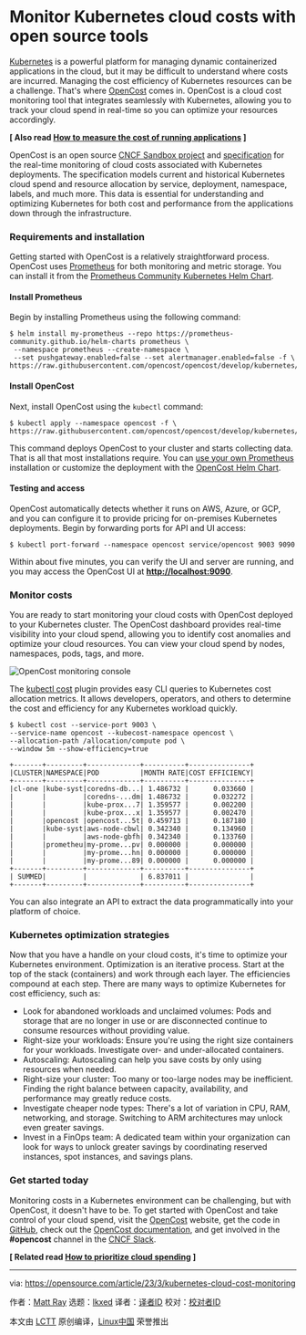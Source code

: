 [#]: subject: "Monitor Kubernetes cloud costs with open source tools"
[#]: via: "https://opensource.com/article/23/3/kubernetes-cloud-cost-monitoring"
[#]: author: "Matt Ray https://opensource.com/users/mattray-0"
[#]: collector: "lkxed"
[#]: translator: " "
[#]: reviewer: " "
[#]: publisher: " "
[#]: url: " "

Monitor Kubernetes cloud costs with open source tools
======

[Kubernetes][1] is a powerful platform for managing dynamic containerized applications in the cloud, but it may be difficult to understand where costs are incurred. Managing the cost efficiency of Kubernetes resources can be a challenge. That's where [OpenCost][2] comes in. OpenCost is a cloud cost monitoring tool that integrates seamlessly with Kubernetes, allowing you to track your cloud spend in real-time so you can optimize your resources accordingly.

**[ Also read [How to measure the cost of running applications][3] ]**

OpenCost is an open source [CNCF Sandbox project][4] and [specification][5] for the real-time monitoring of cloud costs associated with Kubernetes deployments. The specification models current and historical Kubernetes cloud spend and resource allocation by service, deployment, namespace, labels, and much more. This data is essential for understanding and optimizing Kubernetes for both cost and performance from the applications down through the infrastructure.

### Requirements and installation

Getting started with OpenCost is a relatively straightforward process. OpenCost uses [Prometheus][6] for both monitoring and metric storage. You can install it from the [Prometheus Community Kubernetes Helm Chart][7].

#### Install Prometheus

Begin by installing Prometheus using the following command:

```
$ helm install my-prometheus --repo https://prometheus-community.github.io/helm-charts prometheus \
 --namespace prometheus --create-namespace \
 --set pushgateway.enabled=false --set alertmanager.enabled=false -f \
https://raw.githubusercontent.com/opencost/opencost/develop/kubernetes/prometheus/extraScrapeConfigs.yaml
```

#### Install OpenCost

Next, install OpenCost using the `kubectl` command:

```
$ kubectl apply --namespace opencost -f \
https://raw.githubusercontent.com/opencost/opencost/develop/kubernetes/opencost.yaml
```

This command deploys OpenCost to your cluster and starts collecting data. That is all that most installations require. You can [use your own Prometheus][8] installation or customize the deployment with the [OpenCost Helm Chart][9].

#### Testing and access

OpenCost automatically detects whether it runs on AWS, Azure, or GCP, and you can configure it to provide pricing for on-premises Kubernetes deployments. Begin by forwarding ports for API and UI access:

```
$ kubectl port-forward --namespace opencost service/opencost 9003 9090
```

Within about five minutes, you can verify the UI and server are running, and you may access the OpenCost UI at **[http://localhost:9090][10]**.

### Monitor costs

You are ready to start monitoring your cloud costs with OpenCost deployed to your Kubernetes cluster. The OpenCost dashboard provides real-time visibility into your cloud spend, allowing you to identify cost anomalies and optimize your cloud resources. You can view your cloud spend by nodes, namespaces, pods, tags, and more.

![OpenCost monitoring console][11]

The [kubectl cost][12] plugin provides easy CLI queries to Kubernetes cost allocation metrics. It allows developers, operators, and others to determine the cost and efficiency for any Kubernetes workload quickly.

```
$ kubectl cost --service-port 9003 \
--service-name opencost --kubecost-namespace opencost \
--allocation-path /allocation/compute pod \
--window 5m --show-efficiency=true

+-------+---------+-------------+----------+---------------+
|CLUSTER|NAMESPACE|POD          |MONTH RATE|COST EFFICIENCY|
+-------+---------+-------------+----------+---------------+
|cl-one |kube-syst|coredns-db...| 1.486732 |      0.033660 |
|       |         |coredns-...dm| 1.486732 |      0.032272 |
|       |         |kube-prox...7| 1.359577 |      0.002200 |
|       |         |kube-prox...x| 1.359577 |      0.002470 |
|       |opencost |opencost...5t| 0.459713 |      0.187180 |
|       |kube-syst|aws-node-cbwl| 0.342340 |      0.134960 |
|       |         |aws-node-gbfh| 0.342340 |      0.133760 |
|       |prometheu|my-prome...pv| 0.000000 |      0.000000 |
|       |         |my-prome...hn| 0.000000 |      0.000000 |
|       |         |my-prome...89| 0.000000 |      0.000000 |
+-------+---------+-------------+----------+---------------+
| SUMMED|         |             | 6.837011 |               |
+-------+---------+-------------+----------+---------------+
```

You can also integrate an API to extract the data programmatically into your platform of choice.

### Kubernetes optimization strategies

Now that you have a handle on your cloud costs, it's time to optimize your Kubernetes environment. Optimization is an iterative process. Start at the top of the stack (containers) and work through each layer. The efficiencies compound at each step. There are many ways to optimize Kubernetes for cost efficiency, such as:

- Look for abandoned workloads and unclaimed volumes: Pods and storage that are no longer in use or are disconnected continue to consume resources without providing value.
- Right-size your workloads: Ensure you're using the right size containers for your workloads. Investigate over- and under-allocated containers.
- Autoscaling: Autoscaling can help you save costs by only using resources when needed.
- Right-size your cluster: Too many or too-large nodes may be inefficient. Finding the right balance between capacity, availability, and performance may greatly reduce costs.
- Investigate cheaper node types: There's a lot of variation in CPU, RAM, networking, and storage. Switching to ARM architectures may unlock even greater savings.
- Invest in a FinOps team: A dedicated team within your organization can look for ways to unlock greater savings by coordinating reserved instances, spot instances, and savings plans.

### Get started today

Monitoring costs in a Kubernetes environment can be challenging, but with OpenCost, it doesn't have to be. To get started with OpenCost and take control of your cloud spend, visit the [OpenCost][13] website, get the code in [GitHub][14], check out the [OpenCost documentation][15], and get involved in the **#opencost** channel in the [CNCF Slack][16].

**[ Related read [How to prioritize cloud spending][17] ]**

--------------------------------------------------------------------------------

via: https://opensource.com/article/23/3/kubernetes-cloud-cost-monitoring

作者：[Matt Ray][a]
选题：[lkxed][b]
译者：[译者ID](https://github.com/译者ID)
校对：[校对者ID](https://github.com/校对者ID)

本文由 [LCTT](https://github.com/LCTT/TranslateProject) 原创编译，[Linux中国](https://linux.cn/) 荣誉推出

[a]: https://opensource.com/users/mattray-0
[b]: https://github.com/lkxed/
[1]: https://www.redhat.com/en/topics/containers/what-is-kubernetes?intcmp=7013a000002qLH8AAM
[2]: https://www.opencost.io/
[3]: https://www.redhat.com/architect/hybrid-cloud-cost-tbm?intcmp=7013a000002qLH8AAM
[4]: https://www.cncf.io/projects/opencost/
[5]: https://github.com/opencost/opencost/blob/develop/spec/opencost-specv01.md
[6]: https://prometheus.io/
[7]: https://prometheus-community.github.io/helm-charts
[8]: https://www.opencost.io/docs/install#providing-your-own-prometheus
[9]: https://github.com/opencost/opencost-helm-chart/
[10]: http://localhost:9090
[11]: https://opensource.com/sites/default/files/2023-03/opencost.png
[12]: https://github.com/kubecost/kubectl-cost
[13]: https://opencost.io/
[14]: https://github.com/opencost
[15]: https://www.opencost.io/docs/
[16]: https://slack.cncf.io/
[17]: https://www.redhat.com/architect/manage-cloud-spending?intcmp=7013a000002qLH8AAM